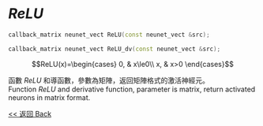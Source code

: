 # $ReLU$

```c++
callback_matrix neunet_vect ReLU(const neunet_vect &src);

callback_matrix neunet_vect ReLU_dv(const neunet_vect &src);
```

$$ReLU(x)=\begin{cases}
    0, & x\le0\\
    x, & x>0
\end{cases}$$

函數 $ReLU$ 和導函數，參數為矩陣，返回矩陣格式的激活神經元。\
Function $ReLU$ and derivative function, parameter is matrix, return activated neurons in matrix format.

[<< 返回 Back](cover.md)
